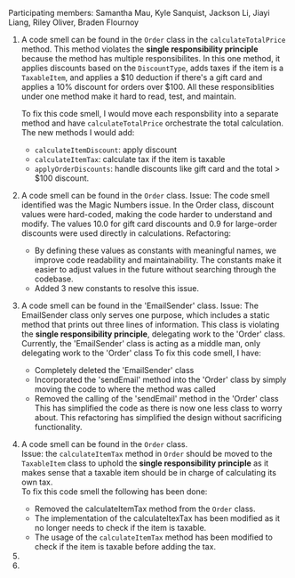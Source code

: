 Participating members: Samantha Mau, Kyle Sanquist, Jackson Li, Jiayi Liang, Riley Oliver, Braden Flournoy


1. A code smell can be found in the `Order` class in the `calculateTotalPrice` method. This method violates the **single responsibility principle** because the method has multiple responsibilites. In this one method, it applies discounts based on the `DiscountType`, adds taxes if the item is a `TaxableItem`, and applies a $10 deduction if there's a gift card and applies a 10% discount for orders over $100. All these responsiblities under one method make it hard to read, test, and maintain. 

    To fix this code smell, I would move each responsbility into a separate method and have `calculateTotalPrice` orchestrate the total calculation. The new methods I would add: 
    - `calculateItemDiscount`: apply discount 
    - `calculateItemTax`: calculate tax if the item is taxable
    -  `applyOrderDiscounts`: handle discounts like gift card and the total > $100 discount. 


2. A code smell can be found in the `Order` class. 
   Issue: The code smell identified was the Magic Numbers issue.
   In the Order class, discount values were hard-coded, making the code harder to understand and modify. The values 10.0 for gift card discounts and 0.9 for large-order discounts were used directly in calculations.
   Refactoring:
   - By defining these values as constants with meaningful names, we improve code readability and maintainability. The constants make it easier to adjust values in the future without searching through the codebase.
   - Added 3 new constants to resolve this issue.

3. A code smell can be found in the 'EmailSender' class.
   Issue: The EmailSender class only serves one purpose, which includes a static method that prints out three lines of information. This class is violating the **single responsibility principle**, delegating work to the 'Order' class.
   Currently, the 'EmailSender' class is acting as a middle man, only delegating work to the 'Order' class
   To fix this code smell, I have:
   - Completely deleted the 'EmailSender' class
   - Incorporated the 'sendEmail' method into the 'Order' class by simply moving the code to where the method was called
   - Removed the calling of the 'sendEmail' method in the 'Order' class
   This has simplified the code as there is now one less class to worry about. This refactoring has simplified the design without sacrificing functionality.

4. A code smell can be found in the `Order` class.  
   Issue: the `calculateItemTax` method in `Order` should be moved to the `TaxableItem` class to uphold the
   **single responsibility principle** as it makes sense that a taxable item should be in charge of calculating
   its own tax.  
   To fix this code smell the following has been done:
   - Removed the calculateItemTax method from the `Order` class.
   - The implementation of the calculateItexTax has been modified as it no longer needs to check if the item is taxable.
   - The usage of the `calculateItemTax` method has been modified to check if the item is taxable before adding the tax.
5. 
6. 



